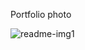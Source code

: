 Portfolio photo

![readme-img1](https://github.com/yosefGhanem/Jordan-Scholarship-Hub/assets/137284530/f10e2219-f1b3-435c-8bfa-fceca14de8f9)
